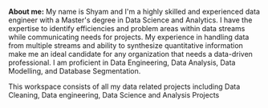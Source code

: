 **About me:**
My name is Shyam and I'm a highly skilled and experienced data engineer with a Master's degree in Data Science and Analytics. 
I have the expertise to identify efficiencies and problem areas within data streams while communicating needs for projects. 
My experience in handling data from multiple streams and ability to synthesize quantitative information make me an ideal candidate for any organization that needs a data-driven professional. 
I am proficient in Data Engineering, Data Analysis, Data Modelling, and Database Segmentation.

This workspace consists of all my data related projects including Data Cleaning, Data engineering, Data Science and Analysis Projects 
